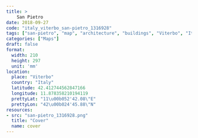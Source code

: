 ```yaml
---
title: > 
    San Pietro
date: 2018-09-27
code: "italy_viterbo_san-pietro_1316928"
tags: ["san-pietro", "map", "architecture", "buildings", "Viterbo", "Italy"]
categories: ["Maps"]
draft: false
format:
  width: 210
  height: 297
  unit: 'mm'
location:
  place: "Viterbo"
  country: "Italy"
  latitude: 42.412744562847166
  longitude: 11.878358210194119
  prettyLat: "11\u00b052'42.08\"E"
  prettyLon: "42\u00b024'45.88\"N"
resources:
- src: "san-pietro_1316928.png"
  title: "Cover"
  name: cover
---
```

